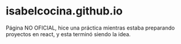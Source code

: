 # isabelcocina.github.io
Página NO OFICIAL, hice una práctica mientras estaba preparando proyectos en react, y esta terminó siendo la idea.
